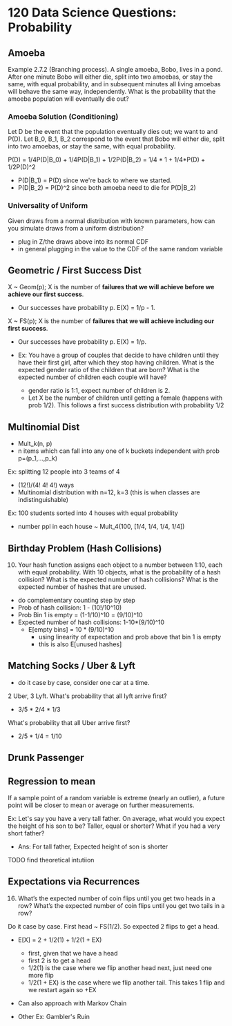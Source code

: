 # 120 Data Science Questions: Probability

## Amoeba 

Example 2.7.2 (Branching process). A single amoeba, Bobo, lives in a pond. After
one minute Bobo will either die, split into two amoebas, or stay the same, with equal
probability, and in subsequent minutes all living amoebas will behave the same way,
independently. What is the probability that the amoeba population will eventually
die out?

### Amoeba Solution (Conditioning)
Let D be the event that the population eventually dies out; we want to and P(D).
Let B_0, B_1, B_2 correspond to the event that Bobo will either die, split into two amoebas, or stay the same, with equal
probability. 

P(D) = 1/4P(D|B_0) + 1/4P(D|B_1) + 1/2P(D|B_2) = 1/4 * 1 + 1/4*P(D) + 1/2P(D)^2

- P(D|B_1) = P(D) since we're back to where we started. 
- P(D|B_2) = P(D)^2 since both amoeba need to die for P(D|B_2)

### Universality of Uniform
Given draws from a normal distribution with known parameters, how can you simulate draws from a uniform distribution?

- plug in Z/the draws above into its normal CDF 
- in general plugging in the value to the CDF of the same random variable

## Geometric / First Success Dist 
X ~ Geom(p); X is the number of **failures that we will achieve before we achieve our first success**. 
- Our successes have probability p. E(X) = 1/p - 1.

X ~ FS(p); X is the number of **failures that we will achieve including our first success**. 
- Our successes have probability p. E(X) = 1/p.

- Ex: You have a group of couples that decide to have children until they have their first girl, after which they stop having children. What is the expected gender ratio of the children that are born? What is the expected number of children each couple will have?
  - gender ratio is 1:1, expect number of children is 2.
  - Let X be the number of children until getting a female (happens with prob 1/2). This follows a first success distribution with probability 1/2


## Multinomial Dist
- Mult_k(n, p)
- n items which can fall into any one of k buckets independent with prob p=(p_1,...,p_k)

Ex: splitting 12 people into 3 teams of 4
- (12!)/(4! 4! 4!) ways
- Multinomial distribution with n=12, k=3 (this is when classes are indistinguishable)

Ex: 100 students sorted into 4 houses with equal probability
- number ppl in each house ~ Mult_4(100, [1/4, 1/4, 1/4, 1/4])

## Birthday Problem (Hash Collisions)

10. Your hash function assigns each object to a number between 1:10, each with equal probability. With 10 objects, what is the probability of a hash collision? What is the expected number of hash collisions? What is the expected number of hashes that are unused.

- do complementary counting step by step
- Prob of hash collision: 1 - (10!/10^10)
- Prob Bin 1 is empty = (1-1/10)^10 = (9/10)^10
- Expected number of hash collisions: 1-10*(9/10)^10
  - E[empty bins] = 10 * (9/10)^10
    - using linearity of expectation and prob above that bin 1 is empty
    - this is also E[unused hashes]

## Matching Socks / Uber & Lyft
- do it case by case, consider one car at a time.

2 Uber, 3 Lyft. 
What's probability that all lyft arrive first? 
- 3/5 * 2/4 * 1/3

What's probability that all Uber arrive first?
- 2/5 * 1/4 = 1/10

## Drunk Passenger

## Regression to mean
If a sample point of a random variable is extreme (nearly an outlier), a future point will be closer to mean or average on further measurements. 

Ex: Let's say you have a very tall father. On average, what would you expect the height of his son to be? Taller, equal or shorter? What if you had a very short father? 
- Ans: For tall father, Expected height of son is shorter 

TODO find theoretical intutiion

## Expectations via Recurrences
16. What’s the expected number of coin flips until you get two heads in a row? What’s the expected number of coin flips until you get two tails in a row?

Do it case by case. First head ~ FS(1/2). So expected 2 flips to get a head. 

- E[X] = 2 + 1/2(1) + 1/2(1 + EX)
  - first, given that we have a head 
  - first 2 is to get a head
  - 1/2(1) is the case where we flip another head next, just need one more flip
  - 1/2(1 + EX) is the case where we flip another tail. This takes 1 flip and we restart again so +EX

- Can also approach with Markov Chain
- Other Ex: Gambler's Ruin
